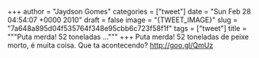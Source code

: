 
+++
author = "Jaydson Gomes"
categories = ["tweet"]
date = "Sun Feb 28 04:54:07 +0000 2010"
draft = false
image = "{TWEET_IMAGE}"
slug = "7a648a895d04f535764f348e95cbb6c723f58f1f"
tags = ["tweet"]
title = """Puta merda! 52 toneladas ..."""
+++
Puta merda! 52 toneladas de peixe morto, é muita coisa. Que ta acontecendo? http://goo.gl/QmUz

